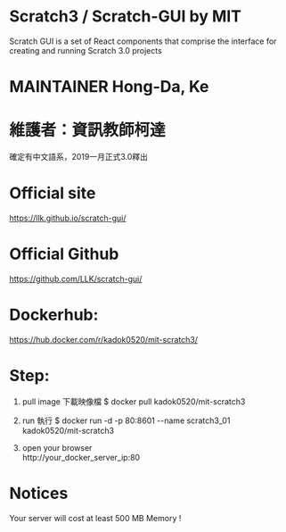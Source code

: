 # Scratch3 / Scratch-GUI by MIT
Scratch GUI is a set of React components that comprise the interface for creating and running Scratch 3.0 projects

# MAINTAINER Hong-Da, Ke
# 維護者：資訊教師柯達
確定有中文語系，2019一月正式3.0釋出

# Official site 
https://llk.github.io/scratch-gui/

# Official Github 
https://github.com/LLK/scratch-gui/

# Dockerhub:
https://hub.docker.com/r/kadok0520/mit-scratch3/

# Step:
1. pull image  下載映像檔
$ docker pull kadok0520/mit-scratch3

2. run  執行
$ docker run -d -p 80:8601 --name scratch3_01 kadok0520/mit-scratch3

3. open your browser  
http://your_docker_server_ip:80

# Notices
Your server will cost at least 500 MB Memory !
